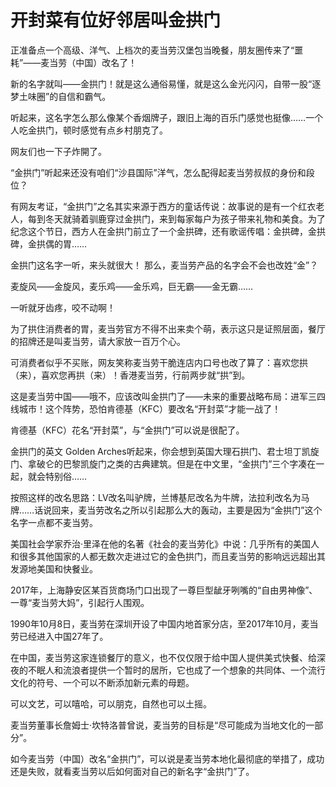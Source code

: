 # 开封菜有位好邻居叫金拱门

正准备点一个高级、洋气、上档次的麦当劳汉堡包当晚餐，朋友圈传来了“噩耗”——麦当劳（中国）改名了！ 

新的名字就叫——金拱门！就是这么通俗易懂，就是这么金光闪闪，自带一股“逐梦土味圈”的自信和霸气。 

听起来，这名字怎么那么像某个香烟牌子，跟旧上海的百乐门感觉也挺像……一个人吃金拱门，顿时感觉有点乡村朋克了。 

网友们也一下子炸開了。 

“金拱门”听起来还没有咱们“沙县国际”洋气，怎么配得起麦当劳叔叔的身份和段位？ 

有网友考证，“金拱门”之名其实来源于西方的童话传说：故事说的是有一个红衣老人，每到冬天就骑着驯鹿穿过金拱门，来到每家每户为孩子带来礼物和美食。为了纪念这个节日，西方人在金拱门前立了一个金拱碑，还有歌谣传唱：金拱碑，金拱碑，金拱偶的胃…… 

金拱门这名字一听，来头就很大！ 那么，麦当劳产品的名字会不会也改姓“金”？ 

麦旋风——金旋风，麦乐鸡——金乐鸡，巨无霸——金无霸…… 

一听就牙齿疼，咬不动啊！ 

为了拱住消费者的胃，麦当劳官方不得不出来卖个萌，表示这只是证照层面，餐厅的招牌还是叫麦当劳，请大家放一百万个心。 

可消费者似乎不买账，网友笑称麦当劳干脆连店内口号也改了算了：喜欢您拱（来），喜欢您再拱（来）！香港麦当劳，行前两步就“拱”到。 

这是麦当劳中国——哦不，应该改叫金拱门了——未来的重要战略布局：进军三四线城市！这个阵势，恐怕肯德基（KFC）要改名“开封菜”才能一战了！ 

肯德基（KFC）花名“开封菜”，与“金拱门”可以说是很配了。 

金拱门的英文 Golden Arches听起来，你会想到英国大理石拱门、君士坦丁凯旋门、拿破仑的巴黎凯旋门之类的古典建筑。但是在中文里，“金拱门”三个字凑在一起，就会特别俗…… 

按照这样的改名思路：LV改名叫驴牌，兰博基尼改名为牛牌，法拉利改名为马牌……话说回来，麦当劳改名之所以引起那么大的轰动，主要是因为“金拱门”这个名字一点都不麦当劳。 

美国社会学家乔治·里泽在他的名著《社会的麦当劳化》中说：几乎所有的美国人和很多其他国家的人都无数次走进过它的金色拱门，而且麦当劳的影响远远超出其发源地美国和快餐业。 

2017年，上海静安区某百货商场门口出现了一尊巨型龇牙咧嘴的“自由男神像”、一尊“麦当劳大妈”，引起行人围观。 

1990年10月8日，麦当劳在深圳开设了中国内地首家分店，至2017年10月，麦当劳已经进入中国27年了。 

在中国，麦当劳这家连锁餐厅的意义，也不仅仅限于给中国人提供美式快餐、给深夜的不眠人和流浪者提供一个暂时的居所，它也成了一个想象的共同体、一个流行文化的符号、一个可以不断添加新元素的母题。 

可以文艺，可以嘻哈，可以朋克，自然也可以土摇。 

麦当劳董事长詹姆士·坎特洛普曾说，麦当劳的目标是“尽可能成为当地文化的一部分”。 

如今麦当劳（中国）改名“金拱门”，可以说是麦当劳本地化最彻底的举措了，成功还是失败，就看麦当劳以后如何面对自己的新名字“金拱门”了。